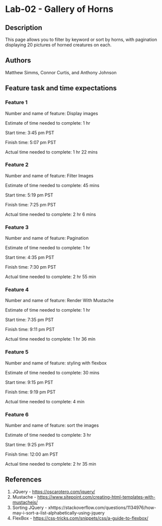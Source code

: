 # Lab-02 - Gallery of Horns

## Description 
This page allows you to filter by keyword or sort by horns, with pagination displaying 20 pictures of horned creatures on each.

## Authors
Matthew Simms, Connor Curtis, and Anthony Johnson

## Feature task and time expectations

### Feature 1
Number and name of feature: Display images

Estimate of time needed to complete: 1 hr

Start time: 3:45 pm PST

Finish time: 5:07 pm PST

Actual time needed to complete: 1 hr 22 mins

### Feature 2
Number and name of feature: Filter Images

Estimate of time needed to complete: 45 mins

Start time: 5:19 pm PST

Finish time: 7:25 pm PST

Actual time needed to complete: 2 hr 6 mins

### Feature 3
Number and name of feature: Pagination

Estimate of time needed to complete: 1 hr

Start time: 4:35 pm PST

Finish time: 7:30 pm PST

Actual time needed to complete: 2 hr 55 min

### Feature 4
Number and name of feature: Render With Mustache

Estimate of time needed to complete: 1 hr

Start time: 7:35 pm PST

Finish time: 9:11 pm PST

Actual time needed to complete: 1 hr 36 min

### Feature 5
Number and name of feature: styling with flexbox

Estimate of time needed to complete: 30 mins

Start time: 9:15 pm PST

Finish time: 9:19 pm PST

Actual time needed to complete: 4 min

### Feature 6
Number and name of feature: sort the images

Estimate of time needed to complete: 3 hr

Start time: 9:25 pm PST

Finish time: 12:00 am PST

Actual time needed to complete: 2 hr 35 min

## References

1.  JQuery - https://oscarotero.com/jquery/
2.  Mustache - https://www.sitepoint.com/creating-html-templates-with-mustachejs/
3.  Sorting JQuery - xhttps://stackoverflow.com/questions/1134976/how-may-i-sort-a-list-alphabetically-using-jquery
4.  FlexBox - https://css-tricks.com/snippets/css/a-guide-to-flexbox/

